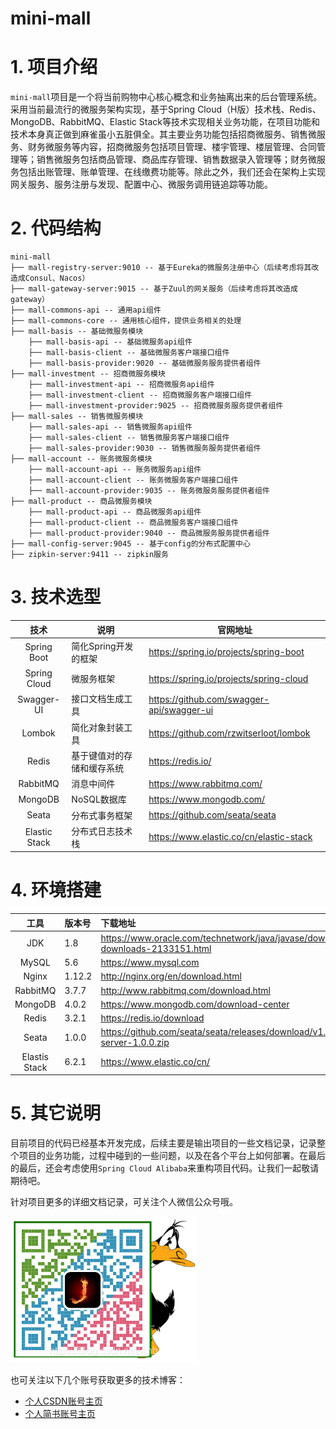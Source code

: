 # mini-mall

# 1. 项目介绍

`mini-mall`项目是一个将当前购物中心核心概念和业务抽离出来的后台管理系统。采用当前最流行的微服务架构实现，基于Spring Cloud（H版）技术栈、Redis、MongoDB、RabbitMQ、Elastic Stack等技术实现相关业务功能，在项目功能和技术本身真正做到麻雀虽小五脏俱全。其主要业务功能包括招商微服务、销售微服务、财务微服务等内容，招商微服务包括项目管理、楼宇管理、楼层管理、合同管理等；销售微服务包括商品管理、商品库存管理、销售数据录入管理等；财务微服务包括出账管理、账单管理、在线缴费功能等。除此之外，我们还会在架构上实现网关服务、服务注册与发现、配置中心、微服务调用链追踪等功能。

# 2. 代码结构

```
mini-mall
├── mall-registry-server:9010 -- 基于Eureka的微服务注册中心（后续考虑将其改造成Consul、Nacos）
├── mall-gateway-server:9015 -- 基于Zuul的网关服务（后续考虑将其改造成gateway）
├── mall-commons-api -- 通用api组件
├── mall-commons-core -- 通用核心组件，提供业务相关的处理
├── mall-basis -- 基础微服务模块
	├── mall-basis-api -- 基础微服务api组件
	├── mall-basis-client -- 基础微服务客户端接口组件
	├── mall-basis-provider:9020 -- 基础微服务服务提供者组件
├── mall-investment -- 招商微服务模块
	├── mall-investment-api -- 招商微服务api组件
	├── mall-investment-client -- 招商微服务客户端接口组件
	├── mall-investment-provider:9025 -- 招商微服务服务提供者组件
├── mall-sales -- 销售微服务模块
	├── mall-sales-api -- 销售微服务api组件
	├── mall-sales-client -- 销售微服务客户端接口组件
	├── mall-sales-provider:9030 -- 销售微服务服务提供者组件
├── mall-account -- 账务微服务模块
	├── mall-account-api -- 账务微服务api组件
	├── mall-account-client -- 账务微服务客户端接口组件
	├── mall-account-provider:9035 -- 账务微服务服务提供者组件
├── mall-product -- 商品微服务模块
	├── mall-product-api -- 商品微服务api组件
	├── mall-product-client -- 商品微服务客户端接口组件
	├── mall-product-provider:9040 -- 商品微服务服务提供者组件
├── mall-config-server:9045 -- 基于config的分布式配置中心
├── zipkin-server:9411 -- zipkin服务
```

# 3. 技术选型

|     技术      | 说明                       | 官网地址                                  |
| :-----------: | -------------------------- | ----------------------------------------- |
|  Spring Boot  | 简化Spring开发的框架       | https://spring.io/projects/spring-boot    |
| Spring Cloud  | 微服务框架                 | https://spring.io/projects/spring-cloud   |
|  Swagger-UI   | 接口文档生成工具           | https://github.com/swagger-api/swagger-ui |
|    Lombok     | 简化对象封装工具           | https://github.com/rzwitserloot/lombok    |
|     Redis     | 基于键值对的存储和缓存系统 | https://redis.io/                         |
|   RabbitMQ    | 消息中间件                 | https://www.rabbitmq.com/                 |
|    MongoDB    | NoSQL数据库                | https://www.mongodb.com/                  |
|     Seata     | 分布式事务框架             | https://github.com/seata/seata            |
| Elastic Stack | 分布式日志技术栈           | https://www.elastic.co/cn/elastic-stack   |

# 4. 环境搭建

|     工具      | 版本号 | 下载地址                                                     |
| :-----------: | :----- | :----------------------------------------------------------- |
|      JDK      | 1.8    | https://www.oracle.com/technetwork/java/javase/downloads/jdk8-downloads-2133151.html |
|     MySQL     | 5.6    | https://www.mysql.com                                        |
|     Nginx     | 1.12.2 | http://nginx.org/en/download.html                            |
|   RabbitMQ    | 3.7.7  | http://www.rabbitmq.com/download.html                        |
|    MongoDB    | 4.0.2  | https://www.mongodb.com/download-center                      |
|     Redis     | 3.2.1  | https://redis.io/download                                    |
|     Seata     | 1.0.0  | https://github.com/seata/seata/releases/download/v1.0.0/seata-server-1.0.0.zip |
| Elastis Stack | 6.2.1  | https://www.elastic.co/cn/                                   |

# 5. 其它说明

目前项目的代码已经基本开发完成，后续主要是输出项目的一些文档记录，记录整个项目的业务功能，过程中碰到的一些问题，以及在各个平台上如何部署。在最后的最后，还会考虑使用`Spring Cloud Alibaba`来重构项目代码。让我们一起敬请期待吧。

针对项目更多的详细文档记录，可关注个人微信公众号哦。

![个人公众号](./个人公众号.png)

也可关注以下几个账号获取更多的技术博客：

* [个人CSDN账号主页](https://blog.csdn.net/Anbang713)
* [个人简书账号主页](https://www.jianshu.com/u/c4953128f9e9)